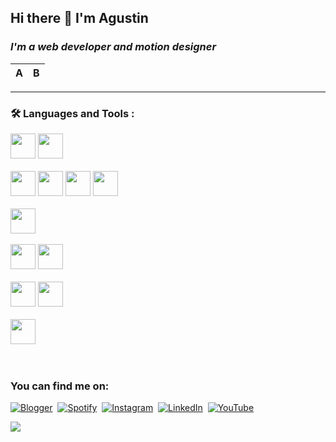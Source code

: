 ## Hi there 👋  I'm Agustin
### *I'm a web developer and motion designer*








| A | B |
|-|-|

___
### :hammer_and_wrench: Languages and Tools :
<div>
          <div>
          <img src="https://cdn.jsdelivr.net/gh/devicons/devicon/icons/javascript/javascript-original.svg" width="40" height="40"/> 
          <img src="https://cdn.jsdelivr.net/gh/devicons/devicon/icons/python/python-original.svg" width="40" height="40" />
          </div>&nbsp; <div>
          <img src="https://cdn.jsdelivr.net/gh/devicons/devicon/icons/html5/html5-original.svg" width="40" height="40"/>
          <img src="https://cdn.jsdelivr.net/gh/devicons/devicon/icons/css3/css3-original.svg" width="40" height="40" />
          <img src="https://cdn.jsdelivr.net/gh/devicons/devicon/icons/markdown/markdown-original.svg" width="40" height="40" />
          <img src="https://cdn.jsdelivr.net/gh/devicons/devicon/icons/sass/sass-original.svg"  width="40" height="40" />        
          </div>&nbsp; <div>
          <img src="https://cdn.jsdelivr.net/gh/devicons/devicon/icons/react/react-original.svg" width="40" height="40" />
          </div>&nbsp; <div>
          <img src="https://cdn.jsdelivr.net/gh/devicons/devicon/icons/materialui/materialui-original.svg" width="40" height="40" />
          <img src="https://cdn.jsdelivr.net/gh/devicons/devicon/icons/bootstrap/bootstrap-original.svg"  width="40" height="40" />   
          </div>&nbsp;  <div>
          <img src="https://cdn.jsdelivr.net/gh/devicons/devicon/icons/aftereffects/aftereffects-original.svg"   width="40" height="40"/>   
          <img src="https://cdn.jsdelivr.net/gh/devicons/devicon/icons/photoshop/photoshop-plain.svg" width="40" height="40" />    
          </div>&nbsp; <div>
          <img src="https://cdn.jsdelivr.net/gh/devicons/devicon/icons/firebase/firebase-plain.svg" width="40" height="40" />
          </div>&nbsp;
           
          
                  
          
          
</div>
&nbsp;
  

<br>





### You can find me on:
<div id="badges">
  
  <a>[![Blogger](https://img.shields.io/badge/Blogger-FF5722?style=for-the-badge&logo=blogger&logoColor=white)](https://caracolaracolracolacolcololl.blogspot.com)</a>&nbsp;
  <a>[![Spotify](https://img.shields.io/badge/Spotify-1ED760?style=for-the-badge&logo=spotify&logoColor=white)](https://open.spotify.com/user/12124761051)</a>&nbsp;
  <a>[![Instagram](https://img.shields.io/badge/Instagram-%23E4405F.svg?style=for-the-badge&logo=Instagram&logoColor=white)](https://www.instagram.com/caracol.___/)</a>&nbsp;
  <a>[![LinkedIn](https://img.shields.io/badge/linkedin-%230077B5.svg?style=for-the-badge&logo=linkedin&logoColor=white)](https://www.linkedin.com/in/agustin-rojas-c4r4c01/)&nbsp;
    <a>[![YouTube](https://img.shields.io/badge/YouTube-%23FF0000.svg?style=for-the-badge&logo=YouTube&logoColor=white)](https://www.youtube.com/channel/UC5HgL3MWfEPJR5T4G54ht7A/featured)&nbsp;
  
<div>


<a>![](https://komarev.com/ghpvc/?username=Caracolaracol&color=dc143c)</a>

 
